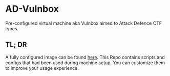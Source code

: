 # AD-Vulnbox
Pre-configured virtual machine aka Vulnbox aimed to Attack Defence CTF types.
## TL; DR
A fully configured image can be found [here](placeholder). This Repo contains scripts and configs that had been used during machine setup. You can customize them to improve your usage experience.
